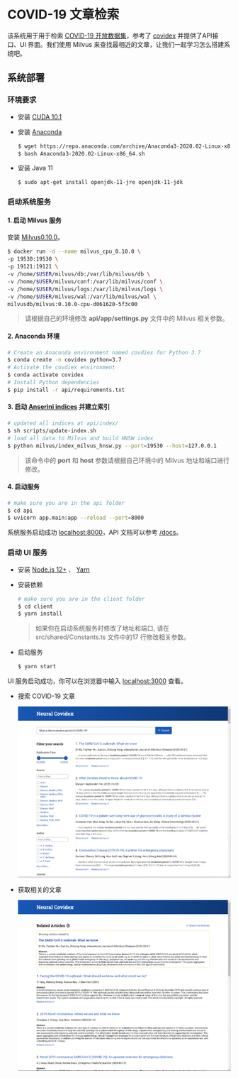 # COVID-19 文章检索

该系统用于用于检索 [COVID-19 开放数据集](https://pages.semanticscholar.org/coronavirus-research)，参考了 [covidex](https://github.com/castorini/covidex) 并提供了API接口、UI 界面。我们使用 Milvus 来查找最相近的文章，让我们一起学习怎么搭建系统吧。


## 系统部署

### 环境要求

- 安装 [CUDA 10.1](https://developer.nvidia.com/cuda-10.1-download-archive-update2)

+ 安装 [Anaconda](https://docs.anaconda.com/anaconda/install/linux/)

  ```bash
  $ wget https://repo.anaconda.com/archive/Anaconda3-2020.02-Linux-x86_64.sh
  $ bash Anaconda3-2020.02-Linux-x86_64.sh
  ```

- 安装 Java 11

    ```bash
    $ sudo apt-get install openjdk-11-jre openjdk-11-jdk
    ```

### 启动系统服务

#### 1. 启动 Milvus 服务

安装 [Milvus0.10.0](https://milvus.io/cn/docs/v0.10.0/install_milvus.md)。

```bash
$ docker run -d --name milvus_cpu_0.10.0 \
-p 19530:19530 \
-p 19121:19121 \
-v /home/$USER/milvus/db:/var/lib/milvus/db \
-v /home/$USER/milvus/conf:/var/lib/milvus/conf \
-v /home/$USER/milvus/logs:/var/lib/milvus/logs \
-v /home/$USER/milvus/wal:/var/lib/milvus/wal \
milvusdb/milvus:0.10.0-cpu-d061620-5f3c00
```

> 请根据自己的环境修改 **api/app/settings.py** 文件中的 Milvus 相关参数。

#### 2. Anaconda 环境

```bash
# Create an Anaconda environment named covdiex for Python 3.7
$ conda create -n covidex python=3.7
# Activate the covdiex environment
$ conda activate covidex
# Install Python dependencies
$ pip install -r api/requirements.txt
```

#### 3. 启动 [Anserini indices](https://github.com/castorini/anserini/blob/master/docs/experiments-cord19.md) 并建立索引

```bash
# updated all indices at api/index/
$ sh scripts/update-index.sh
# load all data to Milvus and build HNSW index
$ python milvus/index_milvus_hnsw.py --port=19530 --host=127.0.0.1
```

> 该命令中的 **port** 和 **host** 参数请根据自己环境中的 Milvus 地址和端口进行修改。

#### 4. 启动服务

```bash
# make sure you are in the api folder
$ cd api
$ uvicorn app.main:app --reload --port=8000
```

系统服务启动成功 [localhost:8000](http://localhost:8000)，API 文档可以参考 [/docs](http://localhost:8000/docs)。


### 启动 UI 服务

- 安装 [Node.js 12+](https://nodejs.org/en/download/) 、 [Yarn](https://classic.yarnpkg.com/en/docs/install/)

- 安装依赖

    ```bash
    # make sure you are in the client folder
    $ cd client
    $ yarn install
    ```

    > 如果你在启动系统服务时修改了地址和端口, 请在 src/shared/Constants.ts 文件中的17 行修改相关参数。

- 启动服务

    ```bash
    $ yarn start
    ```

UI 服务启动成功，你可以在浏览器中输入 [localhost:3000](http://localhost:3000) 查看。

- 搜索 COVID-19 文章

  ![](./pic/search.png)

- 获取相关的文章

  ![](./pic/related.png)

